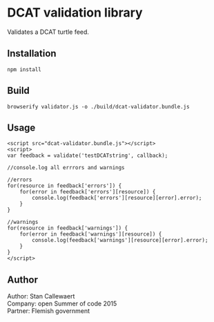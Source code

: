 # DCAT validation library

Validates a DCAT turtle feed.

## Installation

```
npm install
```

## Build

```
browserify validator.js -o ./build/dcat-validator.bundle.js
```

## Usage

```
<script src="dcat-validator.bundle.js"></script>
<script>
var feedback = validate('testDCATstring', callback);

//console.log all errrors and warnings

//errors
for(resource in feedback['errors']) {
    for(error in feedback['errors'][resource]) {
        console.log(feedback['errors'][resource][error].error);
    }
}

//warnings
for(resource in feedback['warnings']) {
    for(error in feedback['warnings'][resource]) {
        console.log(feedback['warnings'][resource][error].error);
    }
}
</script>
```

## Author

Author: Stan Callewaert  
Company: open Summer of code 2015  
Partner: Flemish government